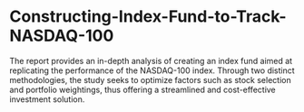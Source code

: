 # Constructing-Index-Fund-to-Track-NASDAQ-100
The report provides an in-depth analysis of creating an index fund aimed at replicating the performance of the NASDAQ-100 index. Through two distinct methodologies, the study seeks to optimize factors such as stock selection and portfolio weightings, thus offering a streamlined and cost-effective investment solution.
